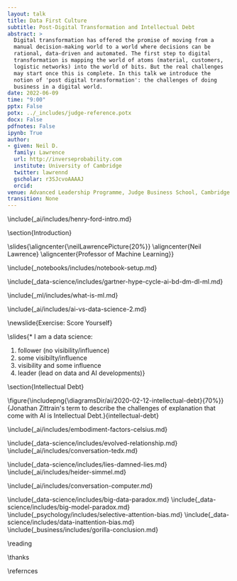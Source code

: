 ```yaml
---
layout: talk
title: Data First Culture
subtitle: Post-Digital Transformation and Intellectual Debt
abstract: >
  Digital transformation has offered the promise of moving from a
  manual decision-making world to a world where decisions can be
  rational, data-driven and automated. The first step to digital
  transformation is mapping the world of atoms (material, customers,
  logistic networks) into the world of bits. But the real challenges
  may start once this is complete. In this talk we introduce the
  notion of 'post digital transformation': the challenges of doing
  business in a digital world.
date: 2022-06-09
time: "9:00"
pptx: False
potx: ../_includes/judge-reference.potx
docx: False
pdfnotes: False
ipynb: True
author:
- given: Neil D.
  family: Lawrence
  url: http://inverseprobability.com
  institute: University of Cambridge
  twitter: lawrennd
  gscholar: r3SJcvoAAAAJ
  orcid: 
venue: Advanced Leadership Programme, Judge Business School, Cambridge
transition: None
---
```


\include{_ai/includes/henry-ford-intro.md}

\section{Introduction}


\slides{\aligncenter{\neilLawrencePicture{20%}}
\aligncenter{Neil Lawrence}
\aligncenter{Professor of Machine Learning}}

\include{_notebooks/includes/notebook-setup.md}


\include{_data-science/includes/gartner-hype-cycle-ai-bd-dm-dl-ml.md}


\include{_ml/includes/what-is-ml.md}

\include{_ai/includes/ai-vs-data-science-2.md}

\newslide{Exercise: Score Yourself}

\slides{* I am a data science: 
1. follower (no visibility/influence)
2. some visibilty/influence
3. visibility and some influence
4. leader (lead on data and AI developments)}


\section{Intellectual Debt}

\figure{\includepng{\diagramsDir/ai/2020-02-12-intellectual-debt}{70%}}{Jonathan Zittrain's term to describe the challenges of explanation that come with AI is Intellectual Debt.}{intellectual-debt}

<!-- Embodiment Factors-->

\include{_ai/includes/embodiment-factors-celsius.md}

\include{_data-science/includes/evolved-relationship.md}
\include{_ai/includes/conversation-tedx.md}

<!-- Data Science (why it's happening) -->

\include{_data-science/includes/lies-damned-lies.md}
\include{_ai/includes/heider-simmel.md}

\include{_ai/includes/conversation-computer.md}

\include{_data-science/includes/big-data-paradox.md}
\include{_data-science/includes/big-model-paradox.md}
\include{_psychology/includes/selective-attention-bias.md}
\include{_data-science/includes/data-inattention-bias.md}
\include{_business/includes/gorilla-conclusion.md}


\reading

\thanks

\refernces
